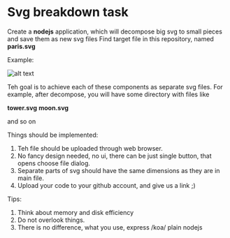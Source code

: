 # Svg breakdown task

Create a **nodejs** application, which will decompose big svg to small pieces and save them as new svg files
Find target file in this repository, named **paris.svg**

Example:

![alt text]( https://s3.eu-central-1.amazonaws.com/crello-dev/tower.png)

Teh goal is to achieve each of these components as separate svg files.
For example, after decompose, you will have some directory with files like

**tower.svg**
**moon.svg**

and so on

Things should be implemented:

1. Teh file should be uploaded through web browser.
2. No fancy design needed, no ui, there can be just single button, that opens choose file dialog.
3. Separate parts of svg should have the same dimensions as they are in main file.
4. Upload your code to your github account, and give us a link ;)

Tips:

1. Think about memory and disk efficiency
2. Do not overlook things.
3. There is no difference, what you use, express /koa/ plain nodejs

